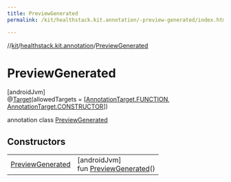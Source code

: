 ```yaml
---
title: PreviewGenerated
permalink: /kit/healthstack.kit.annotation/-preview-generated/index.html

---
```

//[kit](/kit.html)/[healthstack.kit.annotation](../index.html)/[PreviewGenerated](index.html)



# PreviewGenerated



[androidJvm]\
@[Target](https://kotlinlang.org/api/latest/jvm/stdlib/kotlin.annotation/-target/index.html)(allowedTargets = [[AnnotationTarget.FUNCTION](https://kotlinlang.org/api/latest/jvm/stdlib/kotlin.annotation/-annotation-target/-f-u-n-c-t-i-o-n/index.html), [AnnotationTarget.CONSTRUCTOR](https://kotlinlang.org/api/latest/jvm/stdlib/kotlin.annotation/-annotation-target/-c-o-n-s-t-r-u-c-t-o-r/index.html)])



annotation class [PreviewGenerated](index.html)



## Constructors


| | |
|---|---|
| [PreviewGenerated](-preview-generated.html) | [androidJvm]<br>fun [PreviewGenerated](-preview-generated.html)() |

